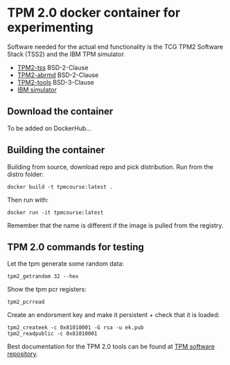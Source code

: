 # TPM 2.0 docker container for experimenting

Software needed for the actual end functionality is the TCG TPM2 Software Stack
(TSS2) and the IBM TPM simulator.

*  [TPM2-tss](https://github.com/tpm2-software/tpm2-tss) BSD-2-Clause
*  [TPM2-abrmd](https://github.com/tpm2-software/tpm2-abrmd) BSD-2-Clause
*  [TPM2-tools](https://github.com/tpm2-software/tpm2-tools) BSD-3-Clause
*  [IBM simulator](./licenses/LICENSE-ibm-tpm-simulator)

## Download the container

To be added on DockerHub...

## Building the container

Building from source, download repo and pick distribution. Run from the distro folder:

    docker build -t tpmcourse:latest .

Then run with:

    docker run -it tpmcourse:latest

Remember that the name is different if the image is pulled from the registry.

## TPM 2.0 commands for testing

Let the tpm generate some random data:

    tpm2_getrandom 32 --hex
    
Show the tpm pcr registers:

    tpm2_pcrread
    
Create an endorsment key and make it persistent + check that it is loaded:

    tpm2_createek -c 0x81010001 -G rsa -u ek.pub
    tpm2_readpublic -c 0x81010001

Best documentation for the TPM 2.0 tools can be found at
[TPM software repository](https://github.com/tpm2-software/tpm2-tools/tree/master/man).
